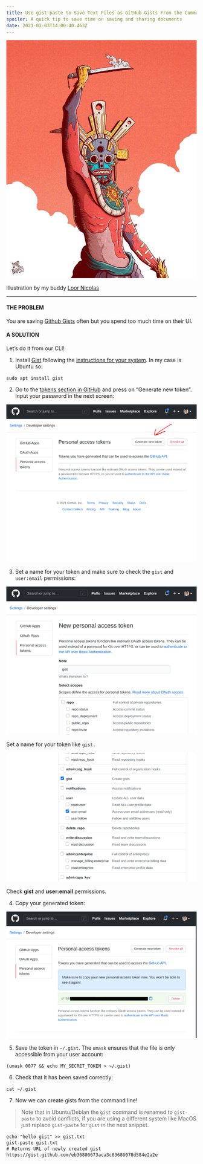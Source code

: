 ```yaml
---
title: Use gist-paste to Save Text Files as GitHub Gists From the Command Line
spoiler: A quick tip to save time on saving and sharing documents
date: 2021-03-03T14:00:40.463Z
---
```


![](images/0.png)

Illustration by my buddy [Loor Nicolas](https://www.instagram.com/loornicolas/)

---

#### THE PROBLEM

You are saving [Github Gists](https://gist.github.com/) often but you spend too much time on their UI.

#### A SOLUTION

Let’s do it from our CLI!

1. Install [Gist](https://github.com/defunkt/gist) following the [instructions for your system](https://github.com/defunkt/gist#installation). In my case is Ubuntu so:

```shell
sudo apt install gist
```

2. Go to the [tokens section in GitHub](https://github.com/settings/tokens) and press on “Generate new token”. Input your password in the next screen:

![](images/1.png)

3. Set a name for your token and make sure to check the `gist` and `user:email` permissions:

![](images/2.png)

Set a name for your token like `gist.`

![](images/3.png)

Check **gist** and **user:email** permissions.

4. Copy your generated token:

![](images/4.png)

5. Save the token in `~/.gist`. The `umask` ensures that the file is only accessible from your user account:

```shell
(umask 0077 && echo MY_SECRET_TOKEN > ~/.gist)
```

6. Check that it has been saved correctly:

```shell
cat ~/.gist
```

7. Now we can create gists from the command line!


> Note that in Ubuntu/Debian the `gist` command is renamed to `gist-paste` to avoid conflicts, if you are using a different system like MacOS just replace `gist-paste` for `gist` in the next snippet.

```shell
echo "hello gist" >> gist.txt
gist-paste gist.txt
# Returns URL of newly created gist https://gist.github.com/eb36806673aca3c63686078d584e2a2e
```
